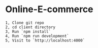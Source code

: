 # Online-E-commerce

    1, Clone git repo
    2, cd client directory
    3, Run `npm install`
    4, Run `npm run development`
    5, Visit to `http://localhost:4000`
